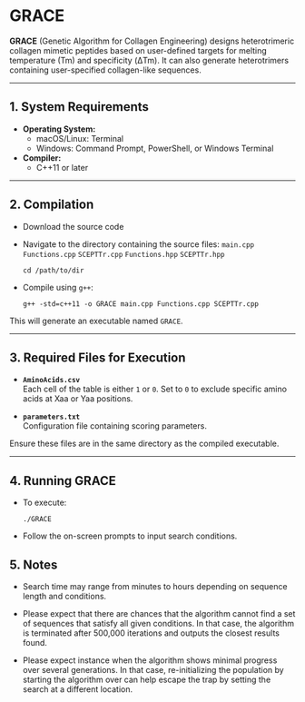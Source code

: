 # GRACE

**GRACE** (Genetic Algorithm for Collagen Engineering) designs heterotrimeric collagen mimetic peptides based on user-defined targets for melting temperature (Tm) and specificity (ΔTm). It can also generate heterotrimers containing user-specified collagen-like sequences.

---

## 1. System Requirements

- **Operating System:**
  - macOS/Linux: Terminal
  - Windows: Command Prompt, PowerShell, or Windows Terminal
- **Compiler:**
  - C++11 or later

---

## 2. Compilation
- Download the source code
- Navigate to the directory containing the source files: `main.cpp`  `Functions.cpp`  `SCEPTTr.cpp`  `Functions.hpp`  `SCEPTTr.hpp`


	```
 	cd /path/to/dir
	```

- Compile using `g++`:

	```
 	g++ -std=c++11 -o GRACE main.cpp Functions.cpp SCEPTTr.cpp
	```

This will generate an executable named `GRACE`.

---

## 3. Required Files for Execution

- **`AminoAcids.csv`**  
  Each cell of the table is either `1` or `0`. Set to `0` to exclude specific amino acids at Xaa or Yaa positions.

- **`parameters.txt`**  
  Configuration file containing scoring parameters.

Ensure these files are in the same directory as the compiled executable.

---

## 4. Running GRACE

- To execute:

	```
 	./GRACE
 	```

- Follow the on-screen prompts to input search conditions.

## 5. Notes
- Search time may range from minutes to hours depending on sequence length and conditions.

- Please expect that there are chances that the algorithm cannot find a set of sequences that satisfy all given conditions. In that case, the algorithm is terminated after 500,000 iterations and outputs the closest results found. 

- Please expect instance when the algorithm shows minimal progress over several generations. In that case, re-initializing the population by starting the algorithm over can help escape the trap by setting the search at a different location.
